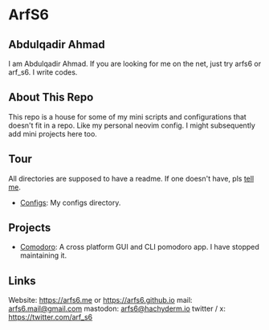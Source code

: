 # ArfS6  
## Abdulqadir Ahmad  
I am Abdulqadir Ahmad. If you are looking for me on the net, just try arfs6 or arf_s6. I write codes.
## About This Repo  
This repo is a house for some of my mini scripts and configurations that doesn't fit in a repo. Like my personal neovim config. I might subsequently add mini projects here too.
## Tour  
All directories are supposed to have a readme. If one doesn't have, pls [tell me](https://github.com/arfs6/arfs6/issues).  
- [Configs](./configs): My configs directory.  
## Projects  
- [Comodoro](https://github.com/arfs6/comodoro): A cross platform GUI and CLI pomodoro app. I have stopped maintaining it.  
## Links  
Website: https://arfs6.me or https://arfs6.github.io
mail: arfs6.mail@gmail.com
mastodon: arfs6@hachyderm.io
twitter / x: https://twitter.com/arf_s6
